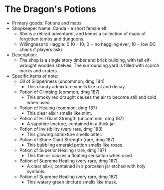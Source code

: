 # The Dragon's Potions
- Primary goods: Potions and maps
- Shopkeeper Name: Canda - a short female elf
    - She is a retired adventurer, and keeps a collection of maps of forgotten tombs and dungeons.
    - Willingness to Haggle: 0 (0 - 10; 0 = no haggling ever, 10 = low DC check if players ask)
- Description:
    - The shop is a single story timber and brick building, with tall elf-wrought wooden shelves. The surrounding yard is filled with scorch marks and craters.
- Specific items of note:
    - Oil of Slipperiness (uncommon, dmg 184)
        - This cloudy admixture smells like rot and decay.
    - Potion of Climbing (common, dmg 187)
        - This smoky red draught causes the air to become still and cold when used.
    - Potion of Healing (common, dmg 187)
        - This clear elixir smells like mint.
    - Potion of Hill Giant Strength (uncommon, dmg 187)
        - A sapphire tincture, contained in a thick jar.
    - Potion of Invisibility (very rare, dmg 188)
        - This glowing admixture smells bitter.
    - Potion of Stone Giant Strength (rare, dmg 187)
        - This bubbling emerald potion smells like roses.
    - Potion of Superior Healing (rare, dmg 187)
        - This thin oil causes a floating sensation when used.
    - Potion of Supreme Healing (very rare, dmg 187)
        - A clear elixir, contained in a porcelain jar etched with holy symbols.
    - Potion of Supreme Healing (very rare, dmg 187)
        - This watery green tincture smells like musk.